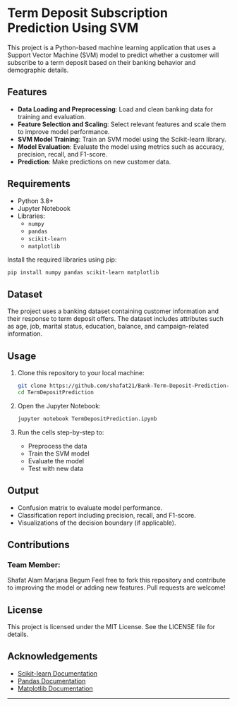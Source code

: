 # Term Deposit Subscription Prediction Using SVM

This project is a Python-based machine learning application that uses a Support Vector Machine (SVM) model to predict whether a customer will subscribe to a term deposit based on their banking behavior and demographic details.

## Features

- **Data Loading and Preprocessing**: Load and clean banking data for training and evaluation.
- **Feature Selection and Scaling**: Select relevant features and scale them to improve model performance.
- **SVM Model Training**: Train an SVM model using the Scikit-learn library.
- **Model Evaluation**: Evaluate the model using metrics such as accuracy, precision, recall, and F1-score.
- **Prediction**: Make predictions on new customer data.

## Requirements

- Python 3.8+
- Jupyter Notebook
- Libraries:
  - `numpy`
  - `pandas`
  - `scikit-learn`
  - `matplotlib`

Install the required libraries using pip:

```bash
pip install numpy pandas scikit-learn matplotlib
```

## Dataset

The project uses a banking dataset containing customer information and their response to term deposit offers. The dataset includes attributes such as age, job, marital status, education, balance, and campaign-related information.

## Usage

1. Clone this repository to your local machine:

   ```bash
   git clone https://github.com/shafat21/Bank-Term-Deposit-Prediction-Using-SVM.git
   cd TermDepositPrediction
   ```

2. Open the Jupyter Notebook:

   ```bash
   jupyter notebook TermDepositPrediction.ipynb
   ```

3. Run the cells step-by-step to:
   - Preprocess the data
   - Train the SVM model
   - Evaluate the model
   - Test with new data

## Output

- Confusion matrix to evaluate model performance.
- Classification report including precision, recall, and F1-score.
- Visualizations of the decision boundary (if applicable).

## Contributions
### Team Member:
Shafat Alam
Marjana Begum
Feel free to fork this repository and contribute to improving the model or adding new features. Pull requests are welcome!

## License

This project is licensed under the MIT License. See the LICENSE file for details.

## Acknowledgements

- [Scikit-learn Documentation](https://scikit-learn.org/)
- [Pandas Documentation](https://pandas.pydata.org/)
- [Matplotlib Documentation](https://matplotlib.org/)

---
